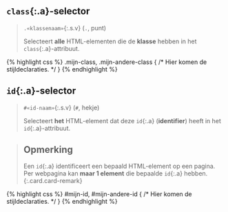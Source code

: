 `class`{:.a}-selector
---------------------

> `.«klassenaam»`{:.s.v} (`.`, punt)
>
> Selecteert **alle** HTML-elementen die de **klasse** hebben in het `class`{:.a}-attribuut.

{% highlight css %}
.mijn-class,
.mijn-andere-class {
    /* Hier komen de stijldeclaraties. */
}
{% endhighlight %}

`id`{:.a}-selector
------------------

> `#«id-naam»`{:.s.v} (`#`, hekje)
>
> Selecteert **het** HTML-element dat deze `id`{:.a} (**identifier**) heeft in het `id`{:.a}-attribuut.

> Opmerking
> ---
> Een `id`{:.a} identificeert een bepaald HTML-element op een pagina. Per webpagina kan **maar 1 element** die bepaalde `id`{:.a} hebben.
{:.card.card-remark}

{% highlight css %}
#mijn-id,
#mijn-andere-id {
    /* Hier komen de stijldeclaraties. */
}
{% endhighlight %}



